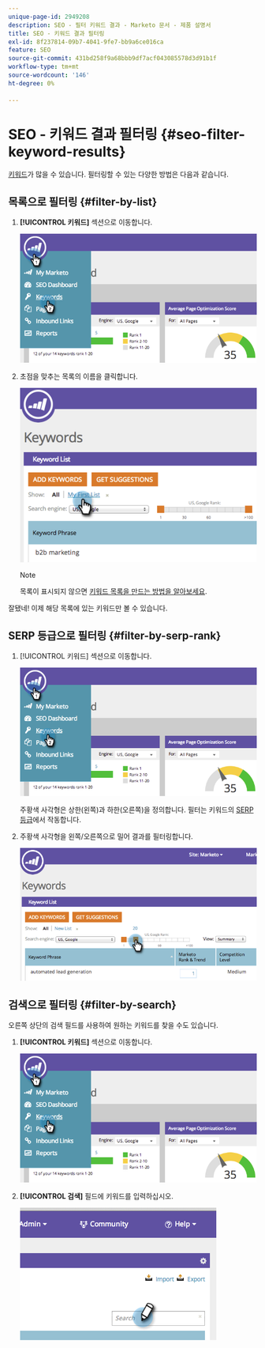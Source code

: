 ```yaml
---
unique-page-id: 2949208
description: SEO - 필터 키워드 결과 - Marketo 문서 - 제품 설명서
title: SEO - 키워드 결과 필터링
exl-id: 8f237814-09b7-4041-9fe7-bb9a6ce016ca
feature: SEO
source-git-commit: 431bd258f9a68bbb9df7acf043085578d3d91b1f
workflow-type: tm+mt
source-wordcount: '146'
ht-degree: 0%

---
```


# SEO - 키워드 결과 필터링 {#seo-filter-keyword-results}

[키워드](/help/marketo/product-docs/additional-apps/seo/keywords/seo-understanding-keywords.md)가 많을 수 있습니다. 필터링할 수 있는 다양한 방법은 다음과 같습니다.

## 목록으로 필터링 {#filter-by-list}

1. **[!UICONTROL 키워드]** 섹션으로 이동합니다.

   ![](assets/image2014-9-18-11-3a55-3a8.png)

1. 초점을 맞추는 목록의 이름을 클릭합니다.

   ![](assets/image2014-9-18-11-3a55-3a32.png)

   >[!NOTE]
   >
   >목록이 표시되지 않으면 [키워드 목록을 만드는 방법을 알아보세요](/help/marketo/product-docs/additional-apps/seo/understanding-seo/seo-managing-lists.md).

잘됐네! 이제 해당 목록에 있는 키워드만 볼 수 있습니다.

## SERP 등급으로 필터링 {#filter-by-serp-rank}

1. [!UICONTROL 키워드] 섹션으로 이동합니다.

   ![](assets/image2014-9-18-12-3a0-3a10.png)

   주황색 사각형은 상한(왼쪽)과 하한(오른쪽)을 정의합니다. 필터는 키워드의 [SERP 등급](/help/marketo/product-docs/additional-apps/seo/understanding-seo/understanding-search-engine-optimization.md)에서 작동합니다.

1. 주황색 사각형을 왼쪽/오른쪽으로 밀어 결과를 필터링합니다.

   ![](assets/image2014-9-18-12-3a0-3a15.png)

## 검색으로 필터링 {#filter-by-search}

오른쪽 상단의 검색 필드를 사용하여 원하는 키워드를 찾을 수도 있습니다.

1. **[!UICONTROL 키워드]** 섹션으로 이동합니다.

   ![](assets/image2014-9-18-12-3a0-3a50.png)

1. **[!UICONTROL 검색]** 필드에 키워드를 입력하십시오.

   ![](assets/image2014-9-18-12-3a1-3a7.png)
